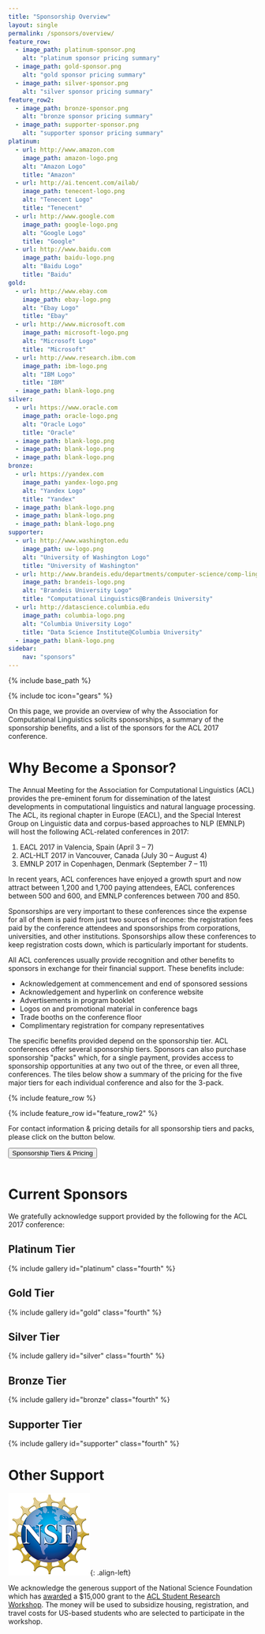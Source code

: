 ```yaml
---
title: "Sponsorship Overview"
layout: single
permalink: /sponsors/overview/
feature_row:
  - image_path: platinum-sponsor.png
    alt: "platinum sponsor pricing summary"
  - image_path: gold-sponsor.png
    alt: "gold sponsor pricing summary"
  - image_path: silver-sponsor.png
    alt: "silver sponsor pricing summary"
feature_row2:
  - image_path: bronze-sponsor.png
    alt: "bronze sponsor pricing summary"
  - image_path: supporter-sponsor.png
    alt: "supporter sponsor pricing summary"
platinum:
  - url: http://www.amazon.com
    image_path: amazon-logo.png
    alt: "Amazon Logo"
    title: "Amazon"
  - url: http://ai.tencent.com/ailab/
    image_path: tenecent-logo.png
    alt: "Tenecent Logo"
    title: "Tenecent"
  - url: http://www.google.com
    image_path: google-logo.png
    alt: "Google Logo"
    title: "Google"
  - url: http://www.baidu.com
    image_path: baidu-logo.png
    alt: "Baidu Logo"
    title: "Baidu"
gold:
  - url: http://www.ebay.com
    image_path: ebay-logo.png
    alt: "Ebay Logo"
    title: "Ebay"
  - url: http://www.microsoft.com
    image_path: microsoft-logo.png
    alt: "Microsoft Logo"
    title: "Microsoft"
  - url: http://www.research.ibm.com
    image_path: ibm-logo.png
    alt: "IBM Logo"
    title: "IBM"
  - image_path: blank-logo.png
silver:
  - url: https://www.oracle.com
    image_path: oracle-logo.png
    alt: "Oracle Logo"
    title: "Oracle"
  - image_path: blank-logo.png
  - image_path: blank-logo.png
  - image_path: blank-logo.png
bronze:
  - url: https://yandex.com
    image_path: yandex-logo.png
    alt: "Yandex Logo"
    title: "Yandex"
  - image_path: blank-logo.png
  - image_path: blank-logo.png
  - image_path: blank-logo.png
supporter:
  - url: http://www.washington.edu
    image_path: uw-logo.png
    alt: "University of Washington Logo"
    title: "University of Washington"
  - url: http://www.brandeis.edu/departments/computer-science/comp-linguistics/
    image_path: brandeis-logo.png
    alt: "Brandeis University Logo"
    title: "Computational Linguistics@Brandeis University"
  - url: http://datascience.columbia.edu
    image_path: columbia-logo.png
    alt: "Columbia University Logo"
    title: "Data Science Institute@Columbia University"
  - image_path: blank-logo.png
sidebar: 
    nav: "sponsors"
---
```

{% include base_path %}

{% include toc icon="gears" %}

On this page, we provide an overview of why the Association for Computational Linguistics solicits sponsorships, a summary of the sponsorship benefits, and a list of the sponsors for the ACL 2017 conference.

# Why Become a Sponsor?
The Annual Meeting for the Association for Computational Linguistics (ACL) provides the pre-eminent forum for dissemination of the latest developments in computational linguistics and natural language processing.  The ACL, its regional chapter in Europe (EACL), and the Special Interest Group on  Linguistic data and corpus-based approaches to NLP (EMNLP) will host the following ACL-related conferences in 2017:

 1. EACL 2017 in Valencia, Spain (April 3 &ndash; 7)
 2. ACL-HLT 2017 in Vancouver, Canada (July 30 &ndash; August 4)
 3. EMNLP 2017 in Copenhagen, Denmark (September 7 &ndash; 11)

In recent years, ACL conferences have enjoyed a growth spurt and now attract between 1,200 and 1,700 paying attendees, EACL conferences between 500 and 600, and EMNLP conferences between 700 and 850.

Sponsorships are very important to these conferences since the expense for all of them is paid from just two sources of income: the registration fees paid by the conference attendees and sponsorships from corporations, universities, and other institutions. Sponsorships allow these conferences to keep registration costs down, which is particularly important for students.

All ACL conferences usually provide recognition and other benefits to sponsors in exchange for their financial support. These benefits include:

- Acknowledgement at commencement and end of sponsored sessions 
- Acknowledgement and hyperlink on conference website
- Advertisements in program booklet
- Logos on and promotional material in conference bags
- Trade booths on the conference floor
- Complimentary registration for company representatives

The specific benefits provided depend on the sponsorship tier. ACL conferences offer several sponsorship tiers. Sponsors can also purchase sponsorship "packs" which, for a single payment, provides access to sponsorship opportunities at any two out of the three, or even all three, conferences. The tiles below show a summary of the pricing for the five major tiers for each individual conference and also for the 3-pack. 

{% include feature_row %}

{% include feature_row id="feature_row2" %}

For contact information &amp; pricing details for all sponsorship tiers and packs, please click on the button below.

<div class="text-center"> 
<a href="/sponsors/benefits/"><button class="btn btn--large btn--inverse">Sponsorship Tiers &amp; Pricing</button></a>
</div>
<br/>

# Current Sponsors

We gratefully acknowledge support provided by the following for the ACL 2017 conference:

## Platinum Tier

{% include gallery id="platinum" class="fourth" %}

## Gold Tier

{% include gallery id="gold" class="fourth" %}

## Silver Tier

{% include gallery id="silver" class="fourth" %}

## Bronze Tier

{% include gallery id="bronze" class="fourth" %}

## Supporter Tier

{% include gallery id="supporter" class="fourth" %}

# Other Support

![image-left](/images/nsf-logo.jpg){: .align-left}

We acknowledge the generous support of the National Science Foundation which has [awarded](https://www.nsf.gov/awardsearch/showAward?AWD_ID=1714855&HistoricalAwards=false) a $15,000 grant to the [ACL Student Research Workshop](https://sites.google.com/site/aclsrw2017/). The money will be used to subsidize housing, registration, and travel costs for US-based students who are selected to participate in the workshop. 
